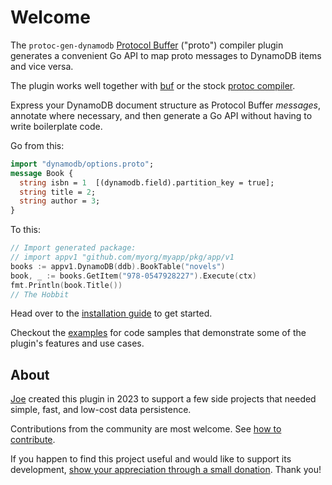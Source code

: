 # Welcome

The `protoc-gen-dynamodb` [Protocol Buffer](https://developers.google.com/protocol-buffers)
("proto") compiler plugin generates a convenient Go API to map proto messages to
DynamoDB items and vice versa.

The plugin works well together with [buf](https://docs.buf.build/introduction)
or the stock [protoc compiler](https://grpc.io/docs/protoc-installation/).

Express your DynamoDB document structure as Protocol Buffer _messages_, annotate
where necessary, and then generate a Go API without having to write boilerplate
code.

Go from this:

```protobuf
import "dynamodb/options.proto";
message Book {
  string isbn = 1  [(dynamodb.field).partition_key = true];
  string title = 2;
  string author = 3;
}
```

To this:

```go
// Import generated package:
// import appv1 "github.com/myorg/myapp/pkg/app/v1
books := appv1.DynamoDB(ddb).BookTable("novels")
book, _ := books.GetItem("978-0547928227").Execute(ctx)
fmt.Println(book.Title())
// The Hobbit
```

Head over to the [installation guide](installation.md) to get started.

Checkout the [examples](https://protoc-gen-dynamodb.complex64.dev/examples) for
code samples that demonstrate some of the plugin's features and use cases.

## About

[Joe](https://github.com/complex64) created this plugin in 2023 to support a few
side projects that needed simple, fast, and low-cost data persistence.

Contributions from the community are most welcome.
See [how to contribute](https://github.com/complex64/protoc-gen-dynamodb/blob/main/CONTRIBUTING.md).

If you happen to find this project useful and would like to support its
development, [show your appreciation through a small donation](https://github.com/sponsors/complex64).
Thank you!
